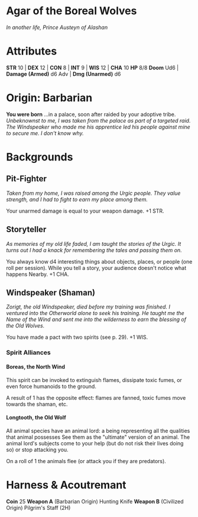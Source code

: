 # Agar of the Boreal Wolves
*In another life, Prince Austeyn of Alashan*

# Attributes
**STR** 10 | **DEX** 12 | **CON** 8 | **INT** 9 | **WIS** 12 | **CHA** 10
**HP** 8/8 **Doom** Ud6 | **Damage (Armed)** d6 Adv | **Dmg (Unarmed)** d6

# Origin: Barbarian
**You were born** ...in a palace, soon after raided by your adoptive tribe.
*Unbeknownst to me, I was taken from the palace as part of a targeted raid.  The Windspeaker who made me his apprentice led his people against mine to secure me.  I don't know why.*

# Backgrounds
## Pit-Fighter
*Taken from my home, I was raised among the Urgic people.  They value strength, and I had to fight to earn my place among them.*

Your unarmed damage is equal to your weapon damage. +1 STR.

## Storyteller
*As memories of my old life faded, I am taught the stories of the Urgic.  It turns out I had a knack for remembering the tales and passing them on.*

You always know d4 interesting things about objects, places, or people (one roll 
per session). While you tell a story, your audience doesn't notice what happens Nearby. +1 CHA.

## Windspeaker (Shaman)
*Zorigt, the old Windspeaker, died before my training was finished.  I ventured into the Otherworld alone to seek his training.  He taught me the Name of the Wind and sent me into the wilderness to earn the blessing of the Old Wolves.*

You have made a pact with two spirits (see p. 29). +1 WIS.

### Spirit Alliances
#### Boreas, the North Wind
This spirit can be invoked to extinguish flames, dissipate toxic fumes, or even force humanoids to the ground. 

A result of 1 has the opposite effect: flames are fanned, toxic fumes move towards the shaman, etc.

#### Longtooth, the Old Wolf
All animal species have an animal lord: a being representing all the qualities that animal possesses See them as the "ultimate" version of an animal. The animal lord's subjects come to your help (but do not risk their lives doing so) or stop attacking you.

On a roll of 1 the animals flee (or attack you if they are predators).

# Harness & Acoutremant
**Coin** 25
**Weapon A** (Barbarian Origin) Hunting Knife
**Weapon B** (Civilized Origin) Pilgrim's Staff (2H)